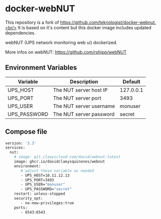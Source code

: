 # docker-webNUT

This repository is a fork of https://github.com/teknologist/docker-webnut.<br/>
It is based on it's content but this docker image includes updated dependencies.

webNUT (UPS network monitoring web ui) dockerized.

More infos on webNUT:  https://github.com/rshipp/webNUT

## Environment Variables

| Variable                      | Description                                                                | Default                          |
|-------------------------------|----------------------------------------------------------------------------|----------------------------------|
| UPS_HOST                      | The NUT server host IP                                                     | 127.0.0.1                        |            
| UPS_PORT                      | The NUT server port                                                        | 3493                             |
| UPS_USER                      | The NUT server username                                                    | monuser                          |
| UPS_PASSWORD                  | The NUT server  password                                                   | secret                           |

## Compose file

```sh
version: '3.3'
services:
  nut:
    # image: git.claeyscloud.com/david/webnut:latest
    image: ghcr.io/davidclaeysquinones/webnut
    environment:
       # adjust these variable as needed
       - UPS_HOST=10.11.12.13 
       - UPS_PORT=3493
       - UPS_USER="monuser"
       - UPS_PASSWORD="secret"
    restart: unless-stopped
    security_opt:
       - no-new-privileges:true
    ports:
       - 6543:6543
```


